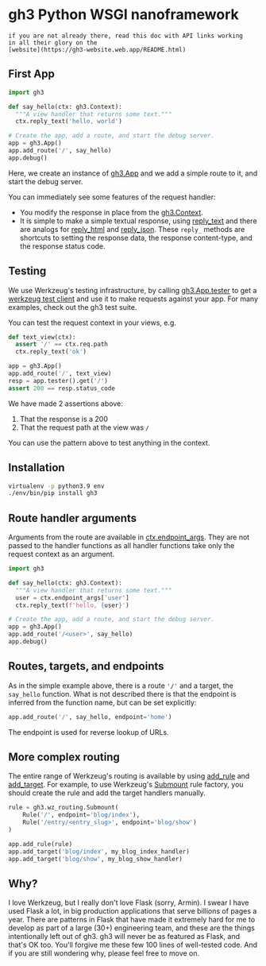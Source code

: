 
# gh3 Python WSGI nanoframework

```{Note}
if you are not already there, read this doc with API links working
in all their glory on the
[website](https://gh3-website.web.app/README.html)
```

## First App

```python
import gh3

def say_hello(ctx: gh3.Context):
  """A view handler that returns some text."""
  ctx.reply_text('hello, world')

# Create the app, add a route, and start the debug server.
app = gh3.App()
app.add_route('/', say_hello)
app.debug()
```

Here, we create an instance of [gh3.App](gh3.App) and we add a simple route to
it, and start the debug server.

You can immediately see some features of the request handler:

* You modify the response in place from the [gh3.Context](gh3.Context).
* It is simple to make a simple textual response, using
  [reply_text](gh3.Context.reply_text) and there are analogs for
  [reply_html](gh3.Context.reply_html) and
  [reply_json](gh3.Context.reply_json). These `reply_` methods are shortcuts to
  setting the response data, the response content-type, and the response status
  code.

## Testing

We use Werkzeug's testing infrastructure, by calling
[gh3.App.tester](gh3.App.tester) to get a [werkzeug test
client](werkzeug.test.Client) and use it to make requests against your app. For
many examples, check out the gh3 test suite.

You can test the request context in your views, e.g.

```python
def text_view(ctx):
  assert '/' == ctx.req.path
  ctx.reply_text('ok')

app = gh3.App()
app.add_route('/', text_view)
resp = app.tester().get('/')
assert 200 == resp.status_code
```

We have made 2 assertions above:

1. That the response is a 200
2. That the request path at the view was `/`

You can use the pattern above to test anything in the context.

## Installation

```bash
virtualenv -p python3.9 env
./env/bin/pip install gh3
```

## Route handler arguments

Arguments from the route are available in
[ctx.endpoint_args](gh3.Context.endpoint_args). They are not passed to the
handler functions as all handler functions take only the request context as an
argument.

```python
import gh3

def say_hello(ctx: gh3.Context):
  """A view handler that returns some text."""
  user = ctx.endpoint_args['user']
  ctx.reply_text(f'hello, {user}')

# Create the app, add a route, and start the debug server.
app = gh3.App()
app.add_route('/<user>', say_hello)
app.debug()
```

## Routes, targets, and endpoints

As in the simple example above, there is a route `'/'` and a target, the
`say_hello` function. What is not described there is that the endpoint is
inferred from the function name, but can be set explicitly:

```python
app.add_route('/', say_hello, endpoint='home')
```

The endpoint is used for reverse lookup of URLs.

## More complex routing

The entire range of Werkzeug's routing is available by using
[add_rule](gh3.App.add_rule) and [add_target](gh3.App.add_target).
For example, to use Werkzeug's [Submount](werkzeug.routing.Submount) rule
factory, you should create the rule and add the target handlers manually.

```python
rule = gh3.wz_routing.Submount(
    Rule('/', endpoint='blog/index'),
    Rule('/entry/<entry_slug>', endpoint='blog/show')
)

app.add_rule(rule)
app.add_target('blog/index', my_blog_index_handler)
app.add_target('blog/show', my_blog_show_handler)
```

## Why?

I love Werkzeug, but I really don't love Flask (sorry, Armin). I swear I have
used Flask a lot, in big production applications that serve billions of pages a
year. There are patterns in Flask that have made it extremely hard for me to
develop as part of a large (30+) engineering team, and these are the things
intentionally left out of gh3. gh3 will never be as featured as Flask, and
that's OK too. You'll forgive me these few 100 lines of well-tested code. And if
you are still wondering why, please feel free to move on.

